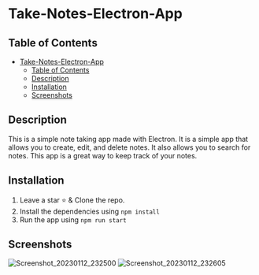 # Take-Notes-Electron-App

## Table of Contents

- [Take-Notes-Electron-App](#take-notes-electron-app)
  - [Table of Contents](#table-of-contents)
  - [Description](#description)
  - [Installation](#installation)
  - [Screenshots](#screenshots)

## Description

This is a simple note taking app made with Electron. It is a simple app that allows you to create, edit, and delete notes. It also allows you to search for notes. This app is a great way to keep track of your notes.

## Installation

1. Leave a star ⭐ & Clone the repo.
2. Install the dependencies using `npm install`
3. Run the app using `npm run start`

## Screenshots

![Screenshot_20230112_232500](https://user-images.githubusercontent.com/76550448/212143195-22d08f0d-acc3-4d08-ac0e-e713596dab75.png)
![Screenshot_20230112_232605](https://user-images.githubusercontent.com/76550448/212143206-a0dc0b08-659c-48cd-83dd-5ce97c550ece.png)
